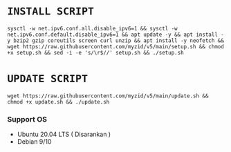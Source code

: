 # `INSTALL SCRIPT`
<pre><code>sysctl -w net.ipv6.conf.all.disable_ipv6=1 && sysctl -w net.ipv6.conf.default.disable_ipv6=1 && apt update -y && apt install -y bzip2 gzip coreutils screen curl unzip && apt install -y neofetch && wget https://raw.githubusercontent.com/myzid/v5/main/setup.sh && chmod +x setup.sh && sed -i -e 's/\r$//' setup.sh && ./setup.sh</code></pre>

# `UPDATE SCRIPT`
<pre><code>wget https://raw.githubusercontent.com/myzid/v5/main/update.sh && chmod +x update.sh && ./update.sh</pre></code>

### Support OS
- Ubuntu 20.04 LTS ( Disarankan )
- Debian 9/10

